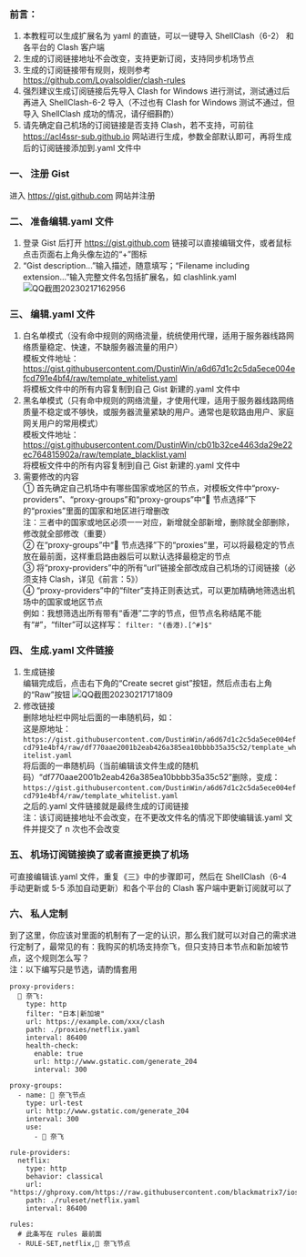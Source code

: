 ### 前言：
1. 本教程可以生成扩展名为 yaml 的直链，可以一键导入 ShellClash（6-2） 和各平台的 Clash 客户端
2. 生成的订阅链接地址不会改变，支持更新订阅，支持同步机场节点
3. 生成的订阅链接带有规则，规则参考 https://github.com/Loyalsoldier/clash-rules
4. 强烈建议生成订阅链接后先导入 Clash for Windows 进行测试，测试通过后再进入 ShellClash-6-2 导入（不过也有 Clash for Windows 测试不通过，但导入 ShellClash 成功的情况，请仔细斟酌）
5. 请先确定自己机场的订阅链接是否支持 Clash，若不支持，可前往 https://acl4ssr-sub.github.io 网站进行生成，参数全部默认即可，再将生成后的订阅链接添加到.yaml 文件中
### 一、 注册 Gist
进入 https://gist.github.com 网站并注册
### 二、 准备编辑.yaml 文件
1. 登录 Gist 后打开 https://gist.github.com 链接可以直接编辑文件，或者鼠标点击页面右上角头像左边的“+”图标
2. “Gist description...”输入描述，随意填写；“Filename including extension...”输入完整文件名包括扩展名，如 clashlink.yaml
![QQ截图20230217162956](https://user-images.githubusercontent.com/45238096/219593234-64833fcd-5200-4bea-849f-a1865d341fd2.png)
### 三、 编辑.yaml 文件
1. 白名单模式（没有命中规则的网络流量，统统使用代理，适用于服务器线路网络质量稳定、快速，不缺服务器流量的用户）  
模板文件地址：https://gist.githubusercontent.com/DustinWin/a6d67d1c2c5da5ece004efcd791e4bf4/raw/template_whitelist.yaml  
将模板文件中的所有内容复制到自己 Gist 新建的.yaml 文件中
2. 黑名单模式（只有命中规则的网络流量，才使用代理，适用于服务器线路网络质量不稳定或不够快，或服务器流量紧缺的用户。通常也是软路由用户、家庭网关用户的常用模式）  
模板文件地址：https://gist.githubusercontent.com/DustinWin/cb01b32ce4463da29e22ec764815902a/raw/template_blacklist.yaml  
将模板文件中的所有内容复制到自己 Gist 新建的.yaml 文件中
3. 需要修改的内容  
① 首先确定自己机场中有哪些国家或地区的节点，对模板文件中“proxy-providers”、“proxy-groups”和“proxy-groups”中“🔰 节点选择”下的“proxies”里面的国家和地区进行增删改  
注：三者中的国家或地区必须一一对应，新增就全部新增，删除就全部删除，修改就全部修改（重要）  
② 在“proxy-groups”中“🔰 节点选择”下的“proxies”里，可以将最稳定的节点放在最前面，这样重启路由器后可以默认选择最稳定的节点  
③ 将“proxy-providers”中的所有“url”链接全部改成自己机场的订阅链接（必须支持 Clash，详见《前言：5》）  
④ “proxy-providers”中的“filter”支持正则表达式，可以更加精确地筛选出机场中的国家或地区节点  
例如：我想筛选出所有带有“香港”二字的节点，但节点名称结尾不能有“#”，“filter”可以这样写：
`filter: "(香港).[^#]$"`
### 四、 生成.yaml 文件链接
1. 生成链接  
编辑完成后，点击右下角的“Create secret gist”按钮，然后点击右上角的“Raw”按钮
![QQ截图20230217171809](https://user-images.githubusercontent.com/45238096/219603714-534fe617-35b2-4f5d-acea-b2e691c50bed.png)
2. 修改链接  
删除地址栏中网址后面的一串随机码，如：  
这是原地址：  
`https://gist.githubusercontent.com/DustinWin/a6d67d1c2c5da5ece004efcd791e4bf4/raw/df770aae2001b2eab426a385ea10bbbb35a35c52/template_whitelist.yaml`  
将后面的一串随机码（当前编辑该文件生成的随机码）“df770aae2001b2eab426a385ea10bbbb35a35c52”删除，变成：  
`https://gist.githubusercontent.com/DustinWin/a6d67d1c2c5da5ece004efcd791e4bf4/raw/template_whitelist.yaml`  
之后的.yaml 文件链接就是最终生成的订阅链接  
注：该订阅链接地址不会改变，在不更改文件名的情况下即使编辑该.yaml 文件并提交了 n 次也不会改变
### 五、 机场订阅链接换了或者直接更换了机场
可直接编辑该.yaml 文件，重复《三》中的步骤即可，然后在 ShellClash（6-4 手动更新或 5-5 添加自动更新）和各个平台的 Clash 客户端中更新订阅就可以了
### 六、 私人定制
到了这里，你应该对里面的机制有了一定的认识，那么我们就可以对自己的需求进行定制了，最常见的有：我购买的机场支持奈飞，但只支持日本节点和新加坡节点，这个规则怎么写？  
注：以下编写只是节选，请酌情套用
```
proxy-providers:
  🎥 奈飞:
    type: http
    filter: "日本|新加坡"
    url: https://example.com/xxx/clash
    path: ./proxies/netflix.yaml
    interval: 86400
    health-check:
      enable: true
      url: http://www.gstatic.com/generate_204
      interval: 300

proxy-groups:
  - name: 🎥 奈飞节点
    type: url-test
    url: http://www.gstatic.com/generate_204
    interval: 300
    use:
      - 🎥 奈飞

rule-providers:
  netflix:
    type: http
    behavior: classical
    url: "https://ghproxy.com/https://raw.githubusercontent.com/blackmatrix7/ios_rule_script/master/rule/Clash/Netflix/Netflix.yaml"
    path: ./ruleset/netflix.yaml
    interval: 86400

rules:
  # 此条写在 rules 最前面
  - RULE-SET,netflix,🎥 奈飞节点
```
